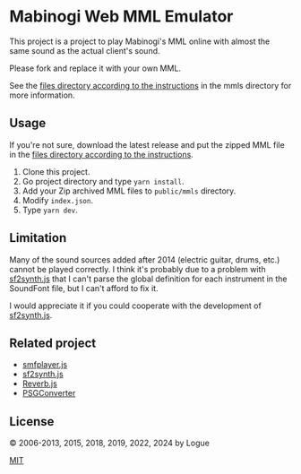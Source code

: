 # Mabinogi Web MML Emulator

This project is a project to play Mabinogi's MML online with almost the same sound as the actual client's sound.

Please fork and replace it with your own MML.

See the [files directory according to the instructions](public/files/README.md) in the mmls directory for more information.

## Usage

If you're not sure, download the latest release and put the zipped MML file in the [files directory according to the instructions](public/files/README.md).

1. Clone this project.
2. Go project directory and type `yarn install`.
3. Add your Zip archived MML files to `public/mmls` directory.
4. Modify `index.json`.
5. Type `yarn dev`.

## Limitation

Many of the sound sources added after 2014 (electric guitar, drums, etc.) cannot be played correctly. I think it's probably due to a problem with [sf2synth.js](https://github.com/logue/sf2synth.js) that I can't parse the global definition for each instrument in the SoundFont file, but I can't afford to fix it.

I would appreciate it if you could cooperate with the development of [sf2synth.js](https://github.com/logue/sf2synth.js).

## Related project

- [smfplayer.js](https://github.com/logue/smfplayer.js)
- [sf2synth.js](https://github.com/logue/sf2synth.js)
- [Reverb.js](https://github.com/logue/Reverb.js)
- [PSGConverter](https://github.com/logue/PSGConverter)

## License

&copy; 2006-2013, 2015, 2018, 2019, 2022, 2024 by Logue

[MIT](LICENSE)
